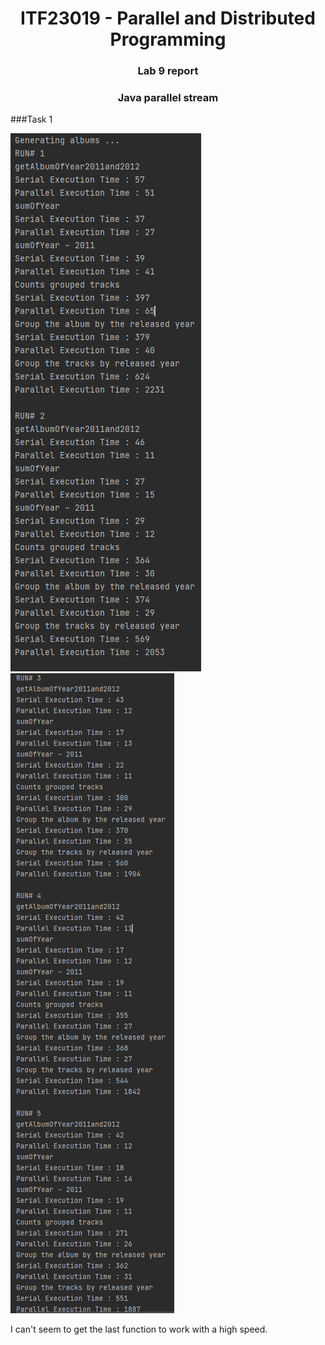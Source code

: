 <h1 align="center"> ITF23019 - Parallel and Distributed Programming </h1>
<h3 align="center"> Lab 9 report </h2>
<h3 align="center">Java parallel stream</h2>

###Task 1

!["Condition output"](Images/Image1.png)
!["Condition output"](Images/Image2.png)


I can't seem to get the last function to work with a high speed. 
